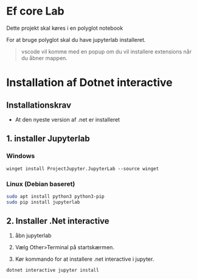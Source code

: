# Ef core Lab

Dette projekt skal køres i en polyglot notebook

For at bruge polyglot skal du have jupyterlab installeret.

> vscode vil komme med en popup om du vil installere extensions når du åbner mappen.

# Installation af Dotnet interactive

## Installationskrav
*  At den nyeste version af .net er installeret

## 1. installer Jupyterlab

### Windows
```pwsh
winget install ProjectJupyter.JupyterLab --source winget
```

### Linux (Debian baseret)
```bash
sudo apt install python3 python3-pip
sudo pip install jupyterlab
```

## 2. Installer .Net interactive

1. åbn jupyterlab

2. Vælg Other>Terminal på startskærmen.

3. Kør kommando for at installere .net interactive i jupyter.
```bash
dotnet interactive jupyter install
```



